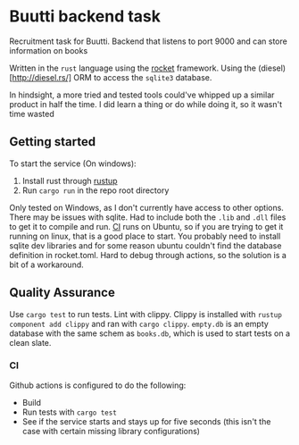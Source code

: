 # Buutti backend task
Recruitment task for Buutti. Backend that listens to port 9000 and can store information on books

Written in the `rust` language using the [rocket](https://rocket.rs/) framework. Using the (diesel)[http://diesel.rs/] ORM to access the `sqlite3` database.

In hindsight, a more tried and tested tools could've whipped up a similar product in half the time. I did learn a thing or do while doing it, so it wasn't time wasted

## Getting started
To start the service (On windows):
1. Install rust through [rustup](https://rustup.rs/)
2. Run `cargo run` in the repo root directory

Only tested on Windows, as I don't currently have access to other options. There may be issues with sqlite. Had to include both the `.lib` and `.dll` files to get it to compile and run. [CI](#ci) runs on Ubuntu, so if you are trying to get it running on linux, that is a good place to start. You probably need to install sqlite dev libraries and for some reason ubuntu couldn't find the database definition in rocket.toml. Hard to debug through actions, so the solution is a bit of a workaround.

## Quality Assurance
Use `cargo test` to run tests. Lint with clippy. Clippy is installed with `rustup component add clippy` and ran with `cargo clippy`. `empty.db` is an empty database with the same schem as `books.db`, which is used to start tests on a clean slate.

### CI
Github actions is configured to do the following:
- Build
- Run tests with `cargo test`
- See if the service starts and stays up for five seconds (this isn't the case with certain missing library configurations)

